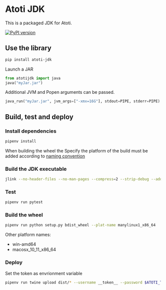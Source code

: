 # Atoti JDK

This is a packaged JDK for Atoti.

[![PyPI version](https://badge.fury.io/py/atoti-jdk.svg)](https://badge.fury.io/py/atoti-jdk)  


## Use the library

```bash
pip install atoti-jdk
```

Launch a JAR

```python
from atotijdk import java
java("myJar.jar")
```

Additional JVM and Popen arguments can be passed.

```python
java_run("myJar.jar", jvm_args=["-xmx=16G"], stdout=PIPE, stderr=PIPE)
```

## Build, test and deploy


### Install dependencies

```bash
pipenv install
```

When building the wheel the Specify the platform of the build must be added according to [naming convention](https://www.python.org/dev/peps/pep-0427/#file-name-convention)

### Build the JDK executable

```bash
jlink --no-header-files --no-man-pages --compress=2 --strip-debug --add-modules java.se,jdk.unsupported --output atoti-jdk/java-runtime
```

### Test

```bash
pipenv run pytest
```

### Build the wheel

```bash
pipenv run python setup.py bdist_wheel --plat-name manylinux1_x86_64
```

Other platform names:
  - win-amd64
  - macosx_10_11_x86_64

### Deploy

Set the token as envrionment variable

```bash
pipenv run twine upload dist/* --username __token__ --password $ATOTI_TOKEN
```